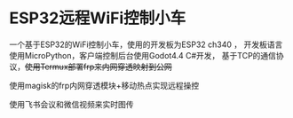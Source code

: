 # ESP32远程WiFi控制小车

一个基于ESP32的WiFi控制小车，使用的开发板为ESP32 ch340 ，
开发板语言使用MicroPython，客户端控制后台使用Godot4.4 C#开发，
基于TCP的通信协议，~~使用Termux部署frp来内网穿透映射到公网~~

使用magisk的frp内网穿透模块+移动热点实现远程操控

使用飞书会议和微信视频来实时图传
